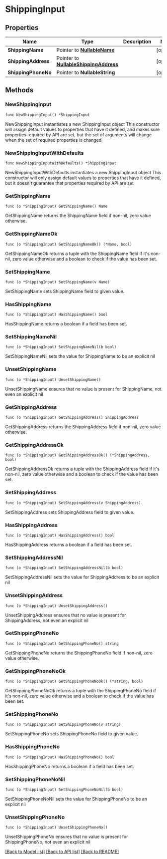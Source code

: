 # ShippingInput

## Properties

Name | Type | Description | Notes
------------ | ------------- | ------------- | -------------
**ShippingName** | Pointer to [**NullableName**](Name.md) |  | [optional] 
**ShippingAddress** | Pointer to [**NullableShippingAddress**](ShippingAddress.md) |  | [optional] 
**ShippingPhoneNo** | Pointer to **NullableString** |  | [optional] 

## Methods

### NewShippingInput

`func NewShippingInput() *ShippingInput`

NewShippingInput instantiates a new ShippingInput object
This constructor will assign default values to properties that have it defined,
and makes sure properties required by API are set, but the set of arguments
will change when the set of required properties is changed

### NewShippingInputWithDefaults

`func NewShippingInputWithDefaults() *ShippingInput`

NewShippingInputWithDefaults instantiates a new ShippingInput object
This constructor will only assign default values to properties that have it defined,
but it doesn't guarantee that properties required by API are set

### GetShippingName

`func (o *ShippingInput) GetShippingName() Name`

GetShippingName returns the ShippingName field if non-nil, zero value otherwise.

### GetShippingNameOk

`func (o *ShippingInput) GetShippingNameOk() (*Name, bool)`

GetShippingNameOk returns a tuple with the ShippingName field if it's non-nil, zero value otherwise
and a boolean to check if the value has been set.

### SetShippingName

`func (o *ShippingInput) SetShippingName(v Name)`

SetShippingName sets ShippingName field to given value.

### HasShippingName

`func (o *ShippingInput) HasShippingName() bool`

HasShippingName returns a boolean if a field has been set.

### SetShippingNameNil

`func (o *ShippingInput) SetShippingNameNil(b bool)`

 SetShippingNameNil sets the value for ShippingName to be an explicit nil

### UnsetShippingName
`func (o *ShippingInput) UnsetShippingName()`

UnsetShippingName ensures that no value is present for ShippingName, not even an explicit nil
### GetShippingAddress

`func (o *ShippingInput) GetShippingAddress() ShippingAddress`

GetShippingAddress returns the ShippingAddress field if non-nil, zero value otherwise.

### GetShippingAddressOk

`func (o *ShippingInput) GetShippingAddressOk() (*ShippingAddress, bool)`

GetShippingAddressOk returns a tuple with the ShippingAddress field if it's non-nil, zero value otherwise
and a boolean to check if the value has been set.

### SetShippingAddress

`func (o *ShippingInput) SetShippingAddress(v ShippingAddress)`

SetShippingAddress sets ShippingAddress field to given value.

### HasShippingAddress

`func (o *ShippingInput) HasShippingAddress() bool`

HasShippingAddress returns a boolean if a field has been set.

### SetShippingAddressNil

`func (o *ShippingInput) SetShippingAddressNil(b bool)`

 SetShippingAddressNil sets the value for ShippingAddress to be an explicit nil

### UnsetShippingAddress
`func (o *ShippingInput) UnsetShippingAddress()`

UnsetShippingAddress ensures that no value is present for ShippingAddress, not even an explicit nil
### GetShippingPhoneNo

`func (o *ShippingInput) GetShippingPhoneNo() string`

GetShippingPhoneNo returns the ShippingPhoneNo field if non-nil, zero value otherwise.

### GetShippingPhoneNoOk

`func (o *ShippingInput) GetShippingPhoneNoOk() (*string, bool)`

GetShippingPhoneNoOk returns a tuple with the ShippingPhoneNo field if it's non-nil, zero value otherwise
and a boolean to check if the value has been set.

### SetShippingPhoneNo

`func (o *ShippingInput) SetShippingPhoneNo(v string)`

SetShippingPhoneNo sets ShippingPhoneNo field to given value.

### HasShippingPhoneNo

`func (o *ShippingInput) HasShippingPhoneNo() bool`

HasShippingPhoneNo returns a boolean if a field has been set.

### SetShippingPhoneNoNil

`func (o *ShippingInput) SetShippingPhoneNoNil(b bool)`

 SetShippingPhoneNoNil sets the value for ShippingPhoneNo to be an explicit nil

### UnsetShippingPhoneNo
`func (o *ShippingInput) UnsetShippingPhoneNo()`

UnsetShippingPhoneNo ensures that no value is present for ShippingPhoneNo, not even an explicit nil

[[Back to Model list]](../README.md#documentation-for-models) [[Back to API list]](../README.md#documentation-for-api-endpoints) [[Back to README]](../README.md)


